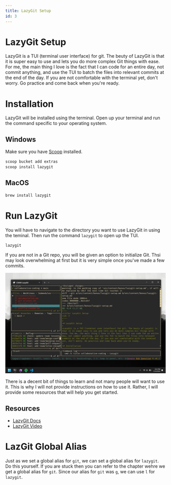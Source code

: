 ```yaml
---
title: LazyGit Setup
id: 3
---
```


# LazyGit Setup

LazyGit is a TUI (terminal user interface) for git. The beuty of LazyGit is that it is super easy to use and lets you do more complex Git things with ease. For me, the main thing I love is the fact that I can code for an entire day, not commit anything, and use the TUI to batch the files into relevant commits at the end of the day. If you are not comfortable with the terminal yet, don't worry. Go practice and come back when you're ready.

# Installation

LazyGit will be installed using the terminal. Open up your terminal and run the command specific to your operating system.

## Windows

Make sure you have [Scoop](https://scoop.sh/) installed.

```bash
scoop bucket add extras
scoop install lazygit
```

## MacOS

```bash
brew install lazygit
```

# Run LazyGit

You will have to navigate to the directory you want to use LazyGit in using the teminal. Then run the command `lazygit` to open up the TUI.

```bash
lazygit
```

If you are not in a Git repo, you will be given an option to initialize Git. Thsi may look overwhelming at first but it is very simple once you've made a few commits.

![LazyGit](./images/lazygit-demo.webp)

There is a decent bit of things to learn and not many people will want to use it. This is why I will not provide instructions on how to use it. Rather, I will provide some resources that will help you get started.

## Resources

-   [LazyGit Docs](https://github.com/jesseduffield/lazygit)
-   [LazyGit Video](https://www.youtube.com/watch?v=PBOLSJCu024)

# LazGit Global Alias

Just as we set a global alias for `git`, we can set a global alias for `lazygit`. Do this yourself. If you are stuck then you can refer to the chapter wehre we get a global alias for `git`. Since our alias for `git` was `g`, we can use `l` for `lazygit`.
